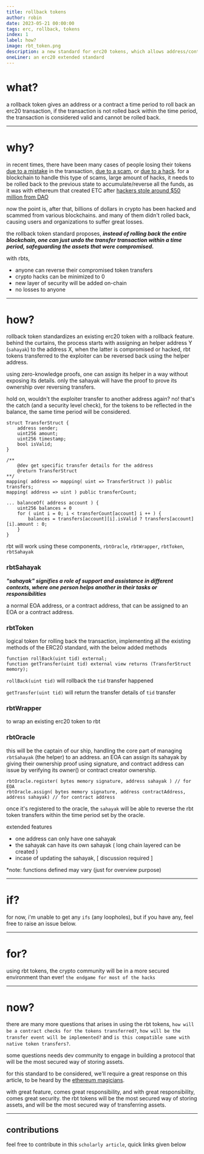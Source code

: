 ```yaml
---
title: rollback tokens
author: robin
date: 2023-05-21 00:00:00
tags: erc, rollback, tokens
index: 1
label: how?
image: rbt_token.png
description: a new standard for erc20 tokens, which allows address/contracts to rollback erc20 transactions
oneLiner: an erc20 extended standard
---
```


# what?
a rollback token gives an address or a contract a time period to roll back an erc20 transaction, if the transaction is not rolled back within the time period, the transaction is considered valid and cannot be rolled back.

---

# why?
in recent times, there have been many cases of people losing their tokens [due to a mistake](https://support.metamask.io/hc/en-us/articles/4404062349979-Accidentally-sending-funds-to-the-wrong-address) in the transaction, [due to a scam](https://www.cnbc.com/2022/01/06/crypto-scammers-took-a-record-14-billion-in-2021-chainalysis.html), or [due to a hack](https://www.reuters.com/technology/hackers-steal-around-100-million-cryptocurrency-binance-linked-blockchain-2022-10-07/).
for a blockchain to handle this type of scams, large amount of hacks, it needs to be rolled back to the previous state to accumulate/reverse all the funds, as it was with ethereum that created ETC after [hackers stole around $50 million from DAO](https://www.forbes.com/advisor/investing/cryptocurrency/what-is-ethereum-classic/)

now the point is, after that, billions of dollars in crypto has been hacked and scammed from various blockchains. and many of them didn't rolled back, causing users and organizations to suffer great losses.

the rollback token standard proposes, **_instead of rolling back the entire blockchain, one can just undo the transfer transaction within a time period, safeguarding the assets that were compromised._**

with rbts,
- anyone can reverse their compromised token transfers
- crypto hacks can be minimized to 0
- new layer of security will be added on-chain
- no losses to anyone

---
# how?
rollback token standardizes an existing erc20 token with a rollback feature. behind the curtains, the process starts with
assigning an helper address Y (`sahayak`) to the address X, when the latter is compromised or hacked, rbt tokens transferred
to the exploiter can be reversed back using the helper address.

using zero-knowledge proofs, one can assign its helper in a way without exposing its details. only the sahayak will have the proof to prove its ownership
over reversing transfers.

hold on, wouldn't the exploiter transfer to another address again? no! that's the catch (and a security level check),
for the tokens to be reflected in the balance, the same time period will be considered.

```solidity
struct TransferStruct {
    address sender;
    uint256 amount;
    uint256 timestamp;
    bool isValid;
}

/**
    @dev get specific transfer details for the address
    @return TransferStruct
**/
mapping( address => mapping( uint => TransferStruct )) public transfers;
mapping( address => uint ) public transferCount;

... balanceOf( address account ) {
    uint256 balances = 0
    for ( uint i = 0; i < transferCount[account] i ++ ) {
        balances = transfers[account][i].isValid ? transfers[account][i].amount : 0; 
    }
}
```

rbt will work using these components, `rbtOracle`, `rbtWrapper`, `rbtToken`, `rbtSahayak`

### rbtSahayak
**_"sahayak" signifies a role of support and assistance in different contexts, where one person helps another in their tasks or responsibilities_**

a normal EOA address, or a contract address, that can be assigned to an EOA or a contract address.

### rbtToken
logical token for rolling back the transaction, implementing all the existing methods of the ERC20 standard, with the below added methods
```solidity
function rollBack(uint tid) external;
function getTransfer(uint tid) external view returns (TransferStruct memory);
```

`rollBack(uint tid)` will rollback the `tid` transfer happened

`getTransfer(uint tid)` will return the transfer details of `tid` transfer

### rbtWrapper
to wrap an existing erc20 token to rbt

### rbtOracle
this will be the captain of our ship, handling the core part of managing `rbtSahayak` (the helper) to an address. an EOA can assign its sahayak by giving their ownership proof using signature,
and contract address can issue by verifying its owner() or contract creator ownership.

```solidity
rbtOracle.register( bytes memory signature, address sahayak ) // for EOA
rbtOracle.assign( bytes memory signature, address contractAddress, address sahayak) // for contract address
```

once it's registered to the oracle, the `sahayak` will be able to reverse the rbt token transfers within the time period set by the oracle.

extended features
- one address can only have one sahayak
- the sahayak can have its own sahayak ( long chain layered can be created )
- incase of updating the sahayak, [ discussion required ]

*note: functions defined may vary (just for overview purpose)

---

# if?
for now, i'm unable to get any `ifs` (any loopholes), but if you have any, feel free to raise an issue below.

---
# for?
using rbt tokens, the crypto community will be in a more secured environment than ever! `the endgame for most of the hacks`

---

# now?
there are many more questions that arises in using the rbt tokens, `how will be a contract checks for the tokens transferred?`,
`how will be the transfer event will be implemented?` and `is this compatible same with native token transfers?`.

some questions needs dev community to engage in building a protocol that will be the most secured way of storing assets.

for this standard to be considered, we'll require a great response on this article, to be heard by the [ethereum magicians](https://ethereum-magicians.org/).

with great feature, comes great responsibility, and with great responsibility, comes great security.
the rbt tokens will be the most secured way of storing assets, and will be the most secured way of transferring assets.

---

## contributions
feel free to contribute in this `scholarly article`, quick links given below